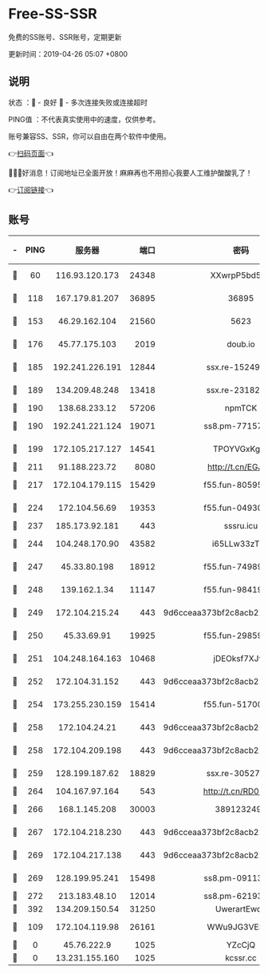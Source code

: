 # Free-SS-SSR

免费的SS账号、SSR账号，定期更新

更新时间：2019-04-26 05:07 +0800

## 说明

状态     ：🙂 - 良好 🙁 - 多次连接失败或连接超时

PING值   ：不代表真实使用中的速度，仅供参考。

账号兼容SS、SSR，你可以自由在两个软件中使用。

👉[扫码页面](https://liesauer.github.io/Free-SS-SSR/)👈

🎉🎉🎉好消息！订阅地址已全面开放！麻麻再也不用担心我要人工维护酸酸乳了！

👉[订阅链接](https://www.liesauer.net/yogurt/subscribe?ACCESS_TOKEN=DAYxR3mMaZAsaqUb)👈

## 账号

|-|PING|服务器|端口|密码|加密方式|区域|
|:----:|:----:|:-----:|-----:|:----:|:----:|:----:|
|🙂|60|116.93.120.173|24348|XXwrpP5bd5S9|aes-256-cfb|PH|
|🙂|118|167.179.81.207|36895|36895|aes-256-cfb|JP|
|🙂|153|46.29.162.104|21560|5623|aes-128-ctr|RU|
|🙂|176|45.77.175.103|2019|doub.io|aes-128-ctr|SG|
|🙂|185|192.241.226.191|12844|ssx.re-15249592|aes-256-cfb|US|
|🙂|189|134.209.48.248|13418|ssx.re-23182499|aes-256-cfb|US|
|🙂|190|138.68.233.12|57206|npmTCK|rc4-md5|US|
|🙂|190|192.241.221.124|19071|ss8.pm-77157998|aes-256-cfb|US|
|🙂|199|172.105.217.127|14541|TPOYVGxKglpi|aes-256-cfb|JP|
|🙂|211|91.188.223.72|8080|http://t.cn/EGJIyrl|rc4-md5|RU|
|🙂|217|172.104.179.115|15429|f55.fun-80595697|aes-256-cfb|SG|
|🙂|224|172.104.56.69|19353|f55.fun-04930969|aes-256-cfb|SG|
|🙂|237|185.173.92.181|443|sssru.icu|rc4-md5|RU|
|🙂|244|104.248.170.90|43582|i65LLw33zTFX|aes-256-cfb|GB|
|🙂|247|45.33.80.198|18912|f55.fun-74989270|aes-256-cfb|US|
|🙂|248|139.162.1.34|11147|f55.fun-98419202|aes-256-cfb|SG|
|🙂|249|172.104.215.24|443|9d6cceaa373bf2c8acb22e60b6a58be6|aes-256-cfb|US|
|🙂|250|45.33.69.91|19925|f55.fun-29859918|aes-256-cfb|US|
|🙂|251|104.248.164.163|10468|jDEOksf7XJv4|aes-256-cfb|GB|
|🙂|252|172.104.31.152|443|9d6cceaa373bf2c8acb22e60b6a58be6|aes-256-cfb|US|
|🙂|254|173.255.230.159|15414|f55.fun-51700385|aes-256-cfb|US|
|🙂|258|172.104.24.21|443|9d6cceaa373bf2c8acb22e60b6a58be6|aes-256-cfb|US|
|🙂|258|172.104.209.198|443|9d6cceaa373bf2c8acb22e60b6a58be6|aes-256-cfb|US|
|🙂|259|128.199.187.62|18829|ssx.re-30527984|aes-256-cfb|SG|
|🙂|264|104.167.97.164|543|http://t.cn/RD0D7sx|rc4-md5|CA|
|🙂|266|168.1.145.208|30003|3891232494|aes-256-cfb|AU|
|🙂|267|172.104.218.230|443|9d6cceaa373bf2c8acb22e60b6a58be6|aes-256-cfb|US|
|🙂|269|172.104.217.138|443|9d6cceaa373bf2c8acb22e60b6a58be6|aes-256-cfb|US|
|🙂|269|128.199.95.241|15498|ss8.pm-09113399|aes-256-cfb|SG|
|🙂|272|213.183.48.10|12014|ss8.pm-62193302|rc4-md5|RU|
|🙂|392|134.209.150.54|31250|UwerartEwqe|chacha20|IN|
|🙂|109|172.104.119.98|26161|WWu9JG3VESbG|aes-256-cfb|JP|
|🙁|0|45.76.222.9|1025|YZcCjQ|rc4-md5|JP|
|🙁|0|13.231.155.160|1025|kcssr.cc|rc4-md5|JP|
